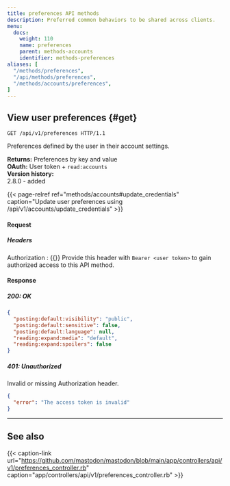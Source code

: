 ```yaml
---
title: preferences API methods
description: Preferred common behaviors to be shared across clients.
menu:
  docs:
    weight: 110
    name: preferences
    parent: methods-accounts
    identifier: methods-preferences
aliases: [
  "/methods/preferences",
  "/api/methods/preferences",
  "/methods/accounts/preferences",
]
---
```


<style>
#TableOfContents ul ul ul {display: none}
</style>

## View user preferences {#get}

```http
GET /api/v1/preferences HTTP/1.1
```

Preferences defined by the user in their account settings.

**Returns:** Preferences by key and value\
**OAuth:** User token + `read:accounts`\
**Version history:**\
2.8.0 - added

{{< page-relref ref="methods/accounts#update_credentials" caption="Update user preferences using /api/v1/accounts/update_credentials" >}}

#### Request

##### Headers

Authorization
: {{<required>}} Provide this header with `Bearer <user token>` to gain authorized access to this API method.

#### Response
##### 200: OK

```json
{
  "posting:default:visibility": "public",
  "posting:default:sensitive": false,
  "posting:default:language": null,
  "reading:expand:media": "default",
  "reading:expand:spoilers": false
}
```

##### 401: Unauthorized

Invalid or missing Authorization header.

```json
{
  "error": "The access token is invalid"
}
```

---

## See also

{{< caption-link url="https://github.com/mastodon/mastodon/blob/main/app/controllers/api/v1/preferences_controller.rb" caption="app/controllers/api/v1/preferences_controller.rb" >}}